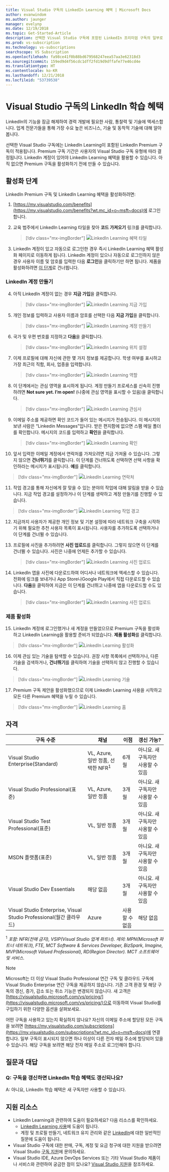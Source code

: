 ```yaml
---
title: Visual Studio 구독의 LinkedIn Learning 혜택 | Microsoft Docs
author: evanwindom
ms.author: jaunger
manager: evelynp
ms.date: 12/19/2018
ms.topic: Get-Started-Article
description: 선택한 Visual Studio 구독에 포함된 LinkedIn 프리미엄 구독의 일부로 포함된 LinkedIn 학습 혜택에 대해 알아봅니다.
ms.prod: vs-subscription
ms.technology: vs-subscriptions
searchscope: VS Subscription
ms.openlocfilehash: fa98ce41f0b88bd679568247eea57aa3e62318d3
ms.sourcegitcommit: 159ed9d4f56cdc1dff2fd19d9dffafe77e46cd4e
ms.translationtype: HT
ms.contentlocale: ko-KR
ms.lasthandoff: 12/21/2018
ms.locfileid: "53739538"
---
```

# <a name="the-linkedin-learning-benefit-in-visual-studio-subscriptions"></a>Visual Studio 구독의 LinkedIn 학습 혜택

LinkedIn의 기능을 잠금 해제하여 경력 개발에 필요한 사람, 통찰력 및 기술에 액세스합니다.  업계 전문가들을 통해 가장 수요 높은 비즈니스, 기술 및 동착적 기술에 대해 알아봅니다.

선택한 Visual Studio 구독에는 LinkedIn Learning이 포함된 LinkedIn Premium 구독이 적용됩니다.  Premium 구독 기간은 사용자의 Visual Studio 구독 유형에 따라 결정됩니다.
LinkedIn 계정이 있어야 LinkedIn Learning 혜택을 활용할 수 있습니다.  아직 없으면 Premium 구독을 활성화하기 전에 만들 수 있습니다.

## <a name="activation-steps"></a>활성화 단계
LinkedIn Premium 구독 및 LinkedIn Learning 혜택을 활성화하려면:
1. [https://my.visualstudio.com/benefits](https://my.visualstudio.com/benefits?wt.mc_id=o~msft~docs)에 로그인합니다.

2. 교육 범주에서 LinkedIn Learning 타일을 찾아 **코드 가져오기** 링크를 클릭합니다.
   > [!div class="mx-imgBorder"]
   > ![LinkedIn Learning 혜택 타일](_img/vs-linkedin/vs-linkedin-3-month-tile.png)


3. LinkedIn 계정이 있고 자동으로 로그인한 경우 즉시 LinkedIn Learning 혜택 활성화 페이지로 이동하게 됩니다.  LinkedIn 계정이 있으나 자동으로 로그인하지 않은 경우 사용자 이름 및 암호를 입력한 다음 **로그인**을 클릭하기만 하면 됩니다.  제품을 활성화하려면 [이 단계](#activate-your-offer)로 건너뜁니다.

### <a name="create-a-linkedin-account"></a>LinkedIn 계정 만들기
4. 아직 LinkedIn 계정이 없는 경우 **지금 가입**을 클릭합니다.
   > [!div class="mx-imgBorder"]
   > ![LinkedIn Learning 지금 가입](_img/vs-linkedin/vs-linkedin-join-now.png)

5. 개인 정보를 입력하고 사용자 이름과 암호를 선택한 다음 **지금 가입**을 클릭합니다.
   > [!div class="mx-imgBorder"]
   > ![LinkedIn Learning 계정 만들기](_img/vs-linkedin/vs-linkedin-create-account.png)

6. 국가 및 우편 번호를 지정하고 **다음**을 클릭합니다.
   > [!div class="mx-imgBorder"]
   > ![LinkedIn Learning 위치 설정](_img/vs-linkedin/vs-linkedin-set-location.png)

7. 이제 프로필에 대해 자신에 관한 몇 가지 정보를 제공합니다.  학생 여부를 표시하고 가장 최근의 직함, 회사, 업종을 입력합니다.
   > [!div class="mx-imgBorder"]
   > ![LinkedIn Learning 역할](_img/vs-linkedin/vs-linkedin-role.png)

8. 이 단계에서는 관심 영역을 표시하게 됩니다.  계정 만들기 프로세스를 신속히 진행하려면 **Not sure yet.  I’m open!**  (나중에 관심 영역을 표시할 수 있음)을 클릭합니다.
   > [!div class="mx-imgBorder"]
   > ![LinkedIn Learning 관심사](_img/vs-linkedin/vs-linkedin-interests.png)

9. 이메일 주소를 제공하면 확인 코드가 들어 있는 메시지가 전송됩니다.  이 메시지의 보낸 사람은 “Linkedin Messages”입니다.  받은 편지함에 없으면 스팸 메일 폴더를 확인합니다.  메시지의 코드를 입력하고 **확인**을 클릭합니다.
   > [!div class="mx-imgBorder"]
   > ![LinkedIn Learning 확인](_img/vs-linkedin/vs-linkedin-verify.png)

10. 앞서 입력한 이메일 계정에서 연락처를 가져오려면 지금 가져올 수 있습니다.  그렇지 않으면 **건너뛰기**를 클릭합니다. 이 단계를 건너뛰도록 선택하면 선택 사항을 확인하라는 메시지가 표시됩니다.  **예**를 클릭합니다.
   > [!div class="mx-imgBorder"]
   > ![LinkedIn Learning 연락처](_img/vs-linkedin/vs-linkedin-contacts.png)

11. 작업 경고를 통해 자신에게 잘 맞을 수 있는 분야의 작업에 대해 알림을 받을 수 있습니다.  지금 작업 경고를 설정하거나 이 단계를 생략하고 계정 만들기를 진행할 수 있습니다.
   > [!div class="mx-imgBorder"]
   > ![LinkedIn Learning 작업 경고](_img/vs-linkedin/vs-linkedin-job-alerts.png)

12. 지금까지 사용자가 제공한 개인 정보 및 기본 설정에 따라 네트워크 구축을 시작하기 위해 필요한 추천 사용자 목록이 표시됩니다.  사용자를 추가하도록 선택하거나 이 단계를 건너뛸 수 있습니다.

13. 프로필에 사진을 추가하려면 **사진 업로드**를 클릭합니다.  그렇지 않으면 이 단계를 건너뛸 수 있습니다.  사진은 나중에 언제든 추가할 수 있습니다.
    > [!div class="mx-imgBorder"]
    > ![LinkedIn Learning 사진 업로드](_img/vs-linkedin/vs-linkedin-photo.png)

14. LinkedIn 앱을 사진에 다운로드하여 어디서나 네트워크에 액세스할 수 있습니다.  전화에 링크를 보내거나 App Store나Google Play에서 직접 다운로드할 수 있습니다.  **다음**을 클릭하여 지금은 이 단계를 건너뛰고 나중에 앱을 다운로드할 수도 있습니다.
    > [!div class="mx-imgBorder"]
    > ![LinkedIn Learning 사진 업로드](_img/vs-linkedin/vs-linkedin-app.png)

### <a name="activate-your-offer"></a>제품 활성화
15. LinkedIn 계정에 로그인했거나 새 계정을 만들었으므로 Premium 구독을 활성화하고 LinkedIn Learning을 활용할 준비가 되었습니다.  **제품 활성화**를 클릭합니다.
   > [!div class="mx-imgBorder"]
   > ![LinkedIn Learning 활성화](_img/vs-linkedin/vs-linkedin-Activate1.png)


16. 이제 관심 있는 기술을 탐색할 수 있습니다.  권장 사항 목록에서 선택하거나, 다른 기술을 검색하거나, **건너뛰기**를 클릭하여 기술을 선택하지 않고 진행할 수 있습니다.
   > [!div class="mx-imgBorder"]
   > ![LinkedIn Learning 기술](_img/vs-linkedin/vs-linkedin-skills.png)

17. Premium 구독 제안을 활성화했으므로 이제 LinkedIn Learning 사용을 시작하고 모든 다른 Premium 혜택을 누릴 수 있습니다.
   > [!div class="mx-imgBorder"]
   > ![LinkedIn Learning 홈](_img/vs-linkedin/vs-linkedin-learning-home.png)

## <a name="eligibility"></a>자격

| 구독 수준                                                 |     채널                                            | 이점                                                          | 갱신 가능?    |
|--------------------------------------------------------------------|---------------------------------------------------------|------------------------------------------------------------------|---------------|
| Visual Studio Enterprise(Standard)   | VL, Azure, 일반 정품, 선택한 NFR<sup>1</sup> | 6개월       |  아니요.  새 구독자만 사용할 수 있음          |
| Visual Studio Professional(표준) | VL, Azure, 일반 정품                                       | 3개월                                                            |아니요.  새 구독자만 사용할 수 있음         |
| Visual Studio Test Professional(표준)                         | VL, 일반 정품                                              | 3개월                                             |  아니요.  새 구독자만 사용할 수 있음         |
| MSDN 플랫폼(표준)                                          | VL, 일반 정품                                              | 3개월                                              | 아니요.  새 구독자만 사용할 수 있음         |
| Visual Studio Dev Essentials | 해당 없음  | 3개월 |아니요.  새 구독자만 사용할 수 있음 |
| Visual Studio Enterprise, Visual Studio Professional(월간 클라우드) | Azure                                       | 사용할 수 없음                                                           |해당 없음|

<sup>1</sup> *포함:  NFR(전매 금지), VSIP(Visual Studio 업계 파트너).  제외:  MPN(Microsoft 파트너 네트워크), FTE, MCT Software & Services Developer, BizSpark, Imagine, MVP(Microsoft Valued Professional), RD(Region Director).  MCT 소프트웨어 및 서비스.*


> [!NOTE]
> Microsoft는 더 이상 Visual Studio Professional 연간 구독 및 클라우드 구독에 Visual Studio Enterprise 연간 구독을 제공하지 않습니다. 기존 고객 환경 및 해당 구독의 갱신, 증가, 감소 또는 취소 기능은 변경되지 않습니다. 새 고객은 [https://visualstudio.microsoft.com/vs/pricing/](https://visualstudio.microsoft.com/vs/pricing/)으로 이동하여 Visual Studio를 구입하기 위한 다양한 옵션을 살펴보세요.


어떤 구독을 사용하고 있는지 확실하지 않나요?  자신의 이메일 주소에 할당된 모든 구독을 보려면 [https://my.visualstudio.com/subscriptions](https://my.visualstudio.com/subscriptions?wt.mc_id=o~msft~docs)에 연결합니다. 일부 구독이 표시되지 않으면 하나 이상이 다른 전자 메일 주소에 할당되어 있을 수 있습니다.  해당 구독을 보려면 해당 전자 메일 주소로 로그인해야 합니다.

## <a name="frequently-asked-questions"></a>질문과 대답
### <a name="q-if-i-renew-my-subscription-does-my-linkedin-learning-benefit-also-renew"></a>Q: 구독을 갱신하면 LinkedIn 학습 혜택도 갱신되나요?
A:  아니요, LinkedIn 학습 혜택은 새 구독자만 사용할 수 있습니다.

## <a name="support-resources"></a>지원 리소스
-  LinkedIn Learning과 관련하여 도움이 필요하세요?  다음 리소스를 확인하세요.
    - [LinkedIn Learning 사용](https://www.linkedin.com/help/learning)에 도움이 됩니다.
    - 계정 및 프로필 만들기, 네트워크 유지 관리와 같은 [LinkedIn](https://www.linkedin.com/help/linkedin)에 대한 일반적인 질문에 도움이 됩니다.
-  Visual Studio 구독에 대한 판매, 구독, 계정 및 요금 청구에 대한 지원을 받으려면 Visual Studio [구독 지원](https://visualstudio.microsoft.com/subscriptions/support/)에 문의하세요.
-  Visual Studio IDE, Azure DevOps Services 또는 기타 Visual Studio 제품이나 서비스와 관련하여 궁금한 점이 있나요?  [Visual Studio 지원](https://visualstudio.microsoft.com/support/)을 참조하세요.